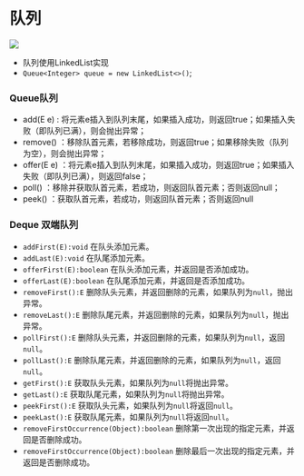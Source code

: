 # 队列

![](../.gitbook/assets/01-shu-ju-jie-gou-zhan-dui-lie-.bmp)

* 队列使用LinkedList实现
* `Queue<Integer> queue = new LinkedList<>()`;

### Queue队列

* add\(E e\) : 将元素e插入到队列末尾，如果插入成功，则返回true；如果插入失败（即队列已满），则会抛出异常；
* remove\(\) ：移除队首元素，若移除成功，则返回true；如果移除失败（队列为空），则会抛出异常；
* offer\(E e\) ：将元素e插入到队列末尾，如果插入成功，则返回true；如果插入失败（即队列已满），则返回false；
* poll\(\) ：移除并获取队首元素，若成功，则返回队首元素；否则返回null；
* peek\(\) ：获取队首元素，若成功，则返回队首元素；否则返回null

### Deque 双端队列

* `addFirst(E):void` 在队头添加元素。
* `addLast(E):void` 在队尾添加元素。
* `offerFirst(E):boolean` 在队头添加元素，并返回是否添加成功。
* `offerLast(E):boolean` 在队尾添加元素，并返回是否添加成功。
* `removeFirst():E` 删除队头元素，并返回删除的元素，如果队列为`null`，抛出异常。
* `removeLast():E` 删除队尾元素，并返回删除的元素，如果队列为`null`，抛出异常。
* `pollFirst():E` 删除队头元素，并返回删除的元素，如果队列为`null`，返回`null`。
* `pollLast():E` 删除队尾元素，并返回删除的元素，如果队列为`null`，返回`null`。
* `getFirst():E` 获取队头元素，如果队列为`null`将抛出异常。
* `getLast():E` 获取队尾元素，如果队列为`null`将抛出异常。
* `peekFirst():E` 获取队头元素，如果队列为`null`将返回`null`。
* `peekLast():E` 获取队尾元素，如果队列为`null`将返回`null`。
* `removeFirstOccurrence(Object):boolean` 删除第一次出现的指定元素，并返回是否删除成功。
* `removeFirstOccurrence(Object):boolean` 删除最后一次出现的指定元素，并返回是否删除成功。

